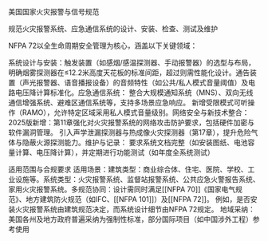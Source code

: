 美国国家火灾报警与信号规范

规范火灾报警系统、应急通信系统的设计、安装、检查、测试及维护

NFPA 72以​​全生命周期安全管理​​为核心，涵盖以下关键领域：

​​系统设计与安装​​：
​​触发装置​​（如感烟/感温探测器、手动报警器）的选型与布局，明确烟雾探测器在≤12.2米高度天花板的标准间距，超过则需性能化设计。
​​通告装置​​（声光报警器、语音播报设备）的音频特性（如公共/私人模式音量阈值）及电路电压降计算标准化。
​​应急通信系统​​：
整合大规模通知系统（MNS）、双向无线通信增强系统、避难区通信系统等，支持多场景应急响应。
新增受限模式可听操作（RAMO），允许特定区域采用私人模式音量级别。
​​网络安全与新技术整合​​：
​​2025版新增​​：第11章强化对火灾报警系统的网络攻击防护要求，包括硬件加密与软件漏洞管理。
引入声学泄漏探测器与热成像火灾探测器（第17章），提升危险气体与隐蔽火源探测能力。
​​维护与记录​​：
要求系统文档完整（如安装图纸、电池容量计算、电压降计算），并定期进行功能测试（如年度全系统测试）

适用范围与合规要求​​
​​适用场景​​：
​​建筑类型​​：商业综合体、住宅、医院、学校、工业设施等。
​​系统类型​​：火灾报警系统、监督站报警系统、公共应急火警报告系统、家用火灾报警系统。
​​
多规范协同​​：设计需同时满足[[NFPA 70]]《国家电气规范》、地方建筑防火规范（如IFC、[[NFPA 101]]）及[[NFPA 72]]。
例如，是否安装火灾报警系统由建筑规范决定，而系统设计细节由NFPA 72规定。
​​
地域采纳​​：美国各州及地方政府普遍采纳为强制性标准，部分国际项目（如中国涉外工程）参考使用